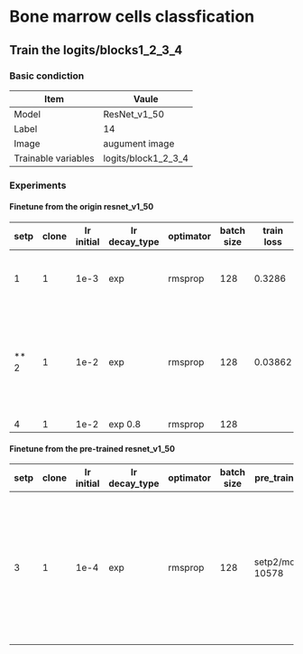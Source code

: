 # Bone marrow cells classfication
## Train the logits/blocks1_2_3_4
### Basic condiction
Item | Vaule
-----|--------
Model | ResNet_v1_50
Label | 14
Image | augument image
Trainable variables |logits/block1_2_3_4

### Experiments
#### Finetune from the origin resnet_v1_50
setp|clone|lr initial|lr decay_type|optimator|batch size|train loss|eval loss|train acc|eval acc|best model|备注
----|-----|----------|-------------|---------|----------|----------|---------|---------|--------|----------|----
1   |1    |1e-3      |exp          |rmsprop  |128       |0.3286    |0.6792   |84.99    |82.29   |23.56k    |拟合，有待优化
** 2   |1    |1e-2      |exp          |rmsprop  |128       |0.03862   |0.4714   |88.41    |87.00   |10.19k   |前面效果很好，但稍过拟合 **
4   |1    |1e-2      |exp 0.8      |rmsprop  |128       |

#### Finetune from the pre-trained resnet_v1_50
setp|clone|lr initial|lr decay_type|optimator|batch size|pre_trained model|train loss|eval loss|train acc|eval acc|best model|备注
----|-----|----------|-------------|---------|----------|----------|----------|---------|---------|--------|----------|----
3   |1    |1e-4      |exp          |rmsprop  |128       |setp2/model.ckpt-10578| | | | | |最新的模型已经过拟合很严重了，该换模型微调
